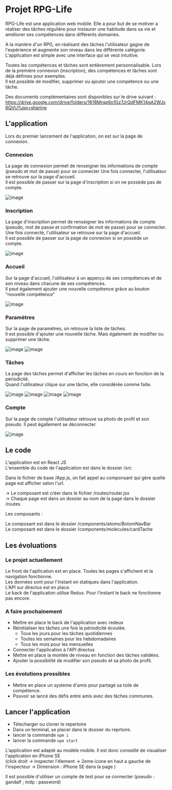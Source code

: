 # Projet RPG-Life 

RPG-Life est une application web mobile. Elle a pour but de se motiver a réaliser des tâches régulière pour instaurer une habitude dans sa vie et améliorer ses compétences dans différents domaines.    
  
A la manière d'un RPG, en réalisant des tâches l'utilisateur gagne de l'expérience et augmente son niveau dans les différente catégorie.   
L'application est simple avec une interface qui se veut intuitive.   

Toutes les compétences et tâches sont entièrement personnalisable. Lors de la première connexion (inscription), des compétences et tâches sont déjà définies pour exemples.  
Il est possible de modifier, supprimer ou ajouter une compétence ou une tâche.  

Des documents complémentaires sont disponibles sur le drive suivant : 
https://drive.google.com/drive/folders/1618Mrqp6o1Gz7JrQdFMK14gA2WJs6QVU?usp=sharing

## L'application

Lors du premier lancement de l'application, on est sur la page de connexion. 

### Connexion

La page de connexion permet de renseigner les informations de compte (pseudo et mot de passe) pour se connecter 
Une fois connecter, l'utilisateur se retrouve sur la page d'accueil.  
Il est possible de passer sur la page d'inscription si on ne possède pas de compte.  

![image](https://user-images.githubusercontent.com/99044194/215353006-cb14f748-92b9-475b-acd9-683cb5c2668c.png)


### Inscription

La page d'inscription permet de renseigner les informations de compte (pseudo, mot de passe et confirmation de mot de passe) pour se connecter.  
Une fois connecté, l'utilisateur se retrouve sur la page d'accueil.  
Il est possible de passer sur la page de connexion si on possède un compte.  

![image](https://user-images.githubusercontent.com/99044194/215353028-4e2c19d0-93c6-4b2a-a37a-90fa5e6d2c4a.png)


### Accueil

Sur la page d'accueil, l'utilisateur à un apperçu de ses compétences et de son niveau dans chacune de ses compétences.  
Il peut également ajouter une nouvelle compétence grâce au bouton "nouvelle compétence" 

![image](https://user-images.githubusercontent.com/99044194/215345985-7dbbbb1b-33f1-4c4f-80ae-40ed02e0d3c4.png)

### Paramètres 

Sur la page de paramètres, on retrouve la liste de tâches.  
Il est possible d'ajouter une nouvelle tâche. Mais également de modifier ou supprimer une tâche.  

![image](https://user-images.githubusercontent.com/99044194/215886882-b63df025-68bb-4623-9974-6810d9188cc9.png)
![image](https://user-images.githubusercontent.com/99044194/215886814-97bfba93-a83c-487a-9cea-cc01d8489b98.png)



### Tâches

La page des tâches permet d'afficher les tâches en cours en fonction de la périodicité.  
Quand l'utilisateur clique sur une tâche, elle considérée comme faite. 

![image](https://user-images.githubusercontent.com/99044194/215353073-d6a02e8d-cdb5-43f5-836d-bed5f2456a78.png)
![image](https://user-images.githubusercontent.com/99044194/215353089-9f61d067-231c-44ed-b9a6-b4eebfbf6a35.png)
![image](https://user-images.githubusercontent.com/99044194/215353103-efb906ec-9053-4ff4-9b49-4053058bff91.png)
![image](https://user-images.githubusercontent.com/99044194/215355815-9bd4f6d1-63a2-4743-bf4a-35b233833478.png)




### Compte 

Sur la page de compte l'utilisateur retrouve sa photo de profil et son pseudo. 
Il peut égallement se déconnecter. 

![image](https://user-images.githubusercontent.com/99044194/215353132-e15932b7-0fa2-4bfb-a4b1-ba1d281fa0c3.png)


## Le code 

L'application est en React JS   
L'ensemble du code de l'application est dans le dossier /src   

Dans le fichier de base /App.js, on fait appel au componsant <Router> qui gère quelle page est afficher selon l'url.  

-> Le composant <Router> est créer dans le fichier /routes/router.jsx  
-> Chaque page est dans un dossier au nom de la page dans le dossier /routes  
 
Les composants : 

Le composant <BottomNavBar> est dans le dossier /components/atoms/BotomNavBar  
Le composant <CardTache> est dans le dossier /components/molecules/cardTache  

## Les évoluations 
### Le projet actuellement 

Le front de l'apllication est en place. Toutes les pages s'affichent et la navigation fonctionne.   
Les données sont pour l'instant en statiques dans l'application.  
L'API sur directus est en place.  
Le back de l'application utilise Redux. Pour l'instant le back ne fonctionne pas encore.  

### A faire prochainement 

* Mettre en place le back de l'application avec redeux 
* Réinitialiser les tâches une fois la périodicité écoulée.  
    * Tous les jours pour les tâches quotidiennes  
    * Toutes les semaines pour les hebdomadaires   
    * Tous les mois pour les mensuelles  
* Connecter l'application à l'API directus 
* Mettre en place la montée de niveau en fonction des tâches validées. 
* Ajouter la possibilité de modifier son pseudo et sa photo de profil. 

### Les évolutions prossibles

* Mettre en place un systeme d'amis pour partagé sa toile de compétence. 
* Pouvoir se lancé des défis entre amis avec des tâches communes. 

## Lancer l'application

* Télecharger ou cloner le repertoire 
* Dans un terminal, se placer dans le dossier du reprtoire. 
* lancer la commande `npm i`
* lancer la commande `npm start`

L'application est adapté au modèle mobile. Il est donc conseillé de visualiser l'application en iPhone SE  
(click droit -> inspecter l'élement -> 2eme icone en haut a gauche de l'inspecteur -> Dimension : iPhone SE dans la page )

Il est possible d'utiliser un compte de test pour se connecter (pseudo : gandalf ; mdp : password) 
 
